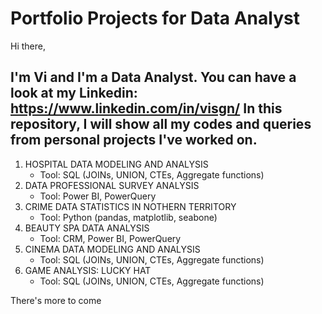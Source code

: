 # Portfolio Projects for Data Analyst

Hi there, 

I'm Vi and I'm a Data Analyst. 
You can have a look at my Linkedin: https://www.linkedin.com/in/visgn/
In this repository, I will show all my codes and queries from personal projects I've worked on.
--
1. HOSPITAL DATA MODELING AND ANALYSIS
   - Tool: SQL (JOINs, UNION, CTEs, Aggregate functions)
2. DATA PROFESSIONAL SURVEY ANALYSIS
   - Tool: Power BI, PowerQuery
3. CRIME DATA STATISTICS IN NOTHERN TERRITORY
   - Tool: Python (pandas, matplotlib, seabone)
4. BEAUTY SPA DATA ANALYSIS
   - Tool: CRM, Power BI, PowerQuery
5. CINEMA DATA MODELING AND ANALYSIS
   - Tool: SQL (JOINs, UNION, CTEs, Aggregate functions)
5. GAME ANALYSIS: LUCKY HAT
   - Tool: SQL (JOINs, UNION, CTEs, Aggregate functions)


There's more to come
